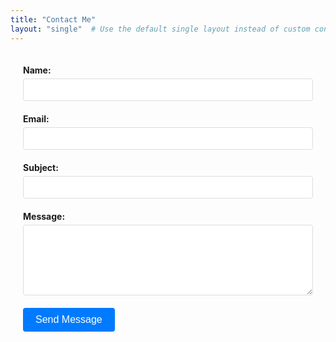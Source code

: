 ```yaml
---
title: "Contact Me"
layout: "single"  # Use the default single layout instead of custom contact layout
---
```


<form action="https://formspree.io/f/xvgojpag" method="POST" class="contact-form">
  <div class="form-group">
    <label for="name">Name:</label>
    <input type="text" name="name" id="name" required>
  </div>
  <div class="form-group">
    <label for="email">Email:</label>
    <input type="email" name="email" id="email" required>
  </div>
  <div class="form-group">
    <label for="subject">Subject:</label>
    <input type="text" name="subject" id="subject" required>
  </div>
  <div class="form-group">
    <label for="message">Message:</label>
    <textarea name="message" id="message" rows="5" required></textarea>
  </div>
  <button type="submit">Send Message</button>
</form>

<style>
.contact-form {
  max-width: 600px;
  margin: 0 auto;
  padding: 20px;
}
.form-group {
  margin-bottom: 20px;
}
label {
  display: block;
  margin-bottom: 5px;
  font-weight: bold;
}
input[type="text"],
input[type="email"],
textarea {
  width: 100%;
  padding: 8px;
  border: 1px solid #ddd;
  border-radius: 4px;
  font-size: 16px;
}
textarea {
  resize: vertical;
}
button {
  background-color: #007bff;
  color: white;
  padding: 10px 20px;
  border: none;
  border-radius: 4px;
  cursor: pointer;
  font-size: 16px;
}
button:hover {
  background-color: #0056b3;
}
</style>